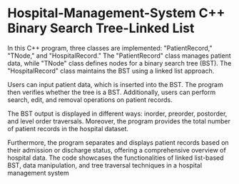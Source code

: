# Hospital-Management-System C++ Binary Search Tree-Linked List
In this C++ program, three classes are implemented: "PatientRecord," "TNode," and "HospitalRecord." The "PatientRecord" class manages patient data, while "TNode" class defines nodes for a binary search tree (BST). The "HospitalRecord" class maintains the BST using a linked list approach.

Users can input patient data, which is inserted into the BST. The program then verifies whether the tree is a BST. Additionally, users can perform search, edit, and removal operations on patient records.

The BST output is displayed in different ways: inorder, preorder, postorder, and level order traversals. Moreover, the program provides the total number of patient records in the hospital dataset.

Furthermore, the program separates and displays patient records based on their admission or discharge status, offering a comprehensive overview of hospital data. The code showcases the functionalities of linked list-based BST, data manipulation, and tree traversal techniques in a hospital management system
